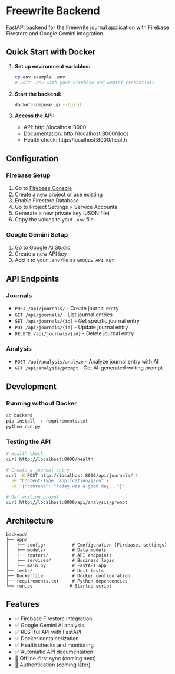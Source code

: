 # Freewrite Backend

FastAPI backend for the Freewrite journal application with Firebase Firestore and Google Gemini integration.

## Quick Start with Docker

1. **Set up environment variables:**
   ```bash
   cp env.example .env
   # Edit .env with your Firebase and Gemini credentials
   ```

2. **Start the backend:**
   ```bash
   docker-compose up --build
   ```

3. **Access the API:**
   - API: http://localhost:8000
   - Documentation: http://localhost:8000/docs
   - Health check: http://localhost:8000/health

## Configuration

### Firebase Setup
1. Go to [Firebase Console](https://console.firebase.google.com/)
2. Create a new project or use existing
3. Enable Firestore Database
4. Go to Project Settings > Service Accounts
5. Generate a new private key (JSON file)
6. Copy the values to your `.env` file

### Google Gemini Setup
1. Go to [Google AI Studio](https://aistudio.google.com/app/apikey)
2. Create a new API key
3. Add it to your `.env` file as `GOOGLE_API_KEY`

## API Endpoints

### Journals
- `POST /api/journals/` - Create journal entry
- `GET /api/journals/` - List journal entries
- `GET /api/journals/{id}` - Get specific journal entry
- `PUT /api/journals/{id}` - Update journal entry
- `DELETE /api/journals/{id}` - Delete journal entry

### Analysis
- `POST /api/analysis/analyze` - Analyze journal entry with AI
- `GET /api/analysis/prompt` - Get AI-generated writing prompt

## Development

### Running without Docker
```bash
cd backend
pip install -r requirements.txt
python run.py
```

### Testing the API
```bash
# Health check
curl http://localhost:8000/health

# Create a journal entry
curl -X POST http://localhost:8000/api/journals/ \
  -H "Content-Type: application/json" \
  -d '{"content": "Today was a good day..."}'

# Get writing prompt
curl http://localhost:8000/api/analysis/prompt
```

## Architecture

```
backend/
├── app/
│   ├── config/          # Configuration (Firebase, settings)
│   ├── models/          # Data models
│   ├── routers/         # API endpoints
│   ├── services/        # Business logic
│   └── main.py          # FastAPI app
├── tests/               # Unit tests
├── Dockerfile           # Docker configuration
├── requirements.txt     # Python dependencies
└── run.py              # Startup script
```

## Features

- ✅ Firebase Firestore integration
- ✅ Google Gemini AI analysis
- ✅ RESTful API with FastAPI
- ✅ Docker containerization
- ✅ Health checks and monitoring
- ✅ Automatic API documentation
- 🔄 Offline-first sync (coming next)
- 🔄 Authentication (coming later)